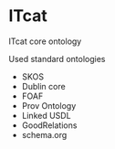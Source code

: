 # ITcat
ITcat core ontology

Used standard ontologies

- SKOS
- Dublin core
- FOAF
- Prov Ontology
- Linked USDL
- GoodRelations
- schema.org
